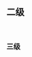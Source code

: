 ## 二级

```bash

```

```{{ programing_language | lower }}

```

### 三级

```bash

```

```{{ programing_language | lower }}

```
